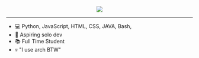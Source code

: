 <br>
<p align="center">
  <a href="https://git.io/typing-svg">
    <img src="https://readme-typing-svg.herokuapp.com?font=Iceland&size=40&duration=4000&pause=1000&color=F7F7F7&center=true&vCenter=true&width=435&lines=Hey+there%2C+I'm+Halcyon!+%F0%9F%91%8B;I'm+an+aspiring+solo+dev!">
  </a>
</p>


---
- 💻 Python, JavaScript, HTML, CSS, JAVA, Bash,
- 🌱 Aspiring solo dev
- 📚 Full Time Student
- 💀 "I use arch BTW"
